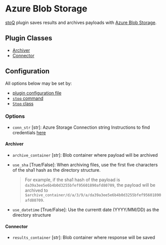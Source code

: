 # Azure Blob Storage

[stoQ](https://stoq-framework.readthedocs.io/en/latest/index.html) plugin saves results and archives payloads with [Azure Blob Storage](https://azure.microsoft.com/en-us/services/storage/blobs/#features).

## Plugin Classes

- [Archiver](https://stoq-framework.readthedocs.io/en/latest/dev/archivers.html)
- [Connector](https://stoq-framework.readthedocs.io/en/latest/dev/connectors.html)

## Configuration

All options below may be set by:

- [plugin configuration file](https://stoq-framework.readthedocs.io/en/latest/dev/plugin_overview.html#configuration)
- [`stoq` command](https://stoq-framework.readthedocs.io/en/latest/gettingstarted.html#plugin-options)
- [`Stoq` class](https://stoq-framework.readthedocs.io/en/latest/dev/core.html?highlight=plugin_opts#using-providers)

### Options

- `conn_str` [str]: Azure Storage Connection string
Instructions to find credentials [here](https://docs.microsoft.com/en-us/azure/storage/blobs/storage-quickstart-blobs-python#copy-your-credentials-from-the-azure-portal)

#### Archiver

- `archive_container` [str]: Blob container where payload will be archived

- `use_sha` [True/False]: When archiving files, use the first five characters of the sha1 hash as the directory structure.
  > For example, if the sha1 hash of the payload is `da39a3ee5e6b4b0d3255bfef95601890afd80709`, the payload will be archived to `$archive_container/d/a/3/9/a/da39a3ee5e6b4b0d3255bfef95601890afd80709`.

- `use_datetime` [True/False]: Use the currentt date (YYYY/MM/DD) as the directory structure  

#### Connector

- `results_container` [str]:  Blob container where response will be saved
